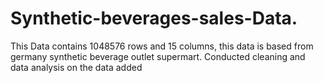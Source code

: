 # Synthetic-beverages-sales-Data.

This Data contains 1048576 rows and 15 columns, this data is based from germany synthetic beverage outlet supermart. 
Conducted cleaning and data analysis on the data added 
